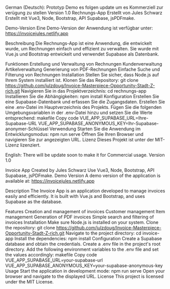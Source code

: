 German (Deutsch):
Prototyp Demo es folgen update um es Kommerziell zur verügung zu stellen
Version 1.0
Rechnungs-App
Erstellt von Jules Schwarz
Erstellt mit Vue3, Node, Bootstrap, API Supabase, jsPDFmake.


Demo-Version
Eine Demo-Version der Anwendung ist verfügbar unter: https://invoicejules.netlify.app

Beschreibung
Die Rechnungs-App ist eine Anwendung, die entwickelt wurde, um Rechnungen einfach und effizient zu verwalten. Sie wurde mit Vue.js und Bootstrap entwickelt und verwendet Supabase als Datenbank.

Funktionen
Erstellung und Verwaltung von Rechnungen
Kundenverwaltung
Artikelverwaltung
Generierung von PDF-Rechnungen
Einfache Suche und Filterung von Rechnungen
Installation
Stellen Sie sicher, dass Node.js auf Ihrem System installiert ist.
Klonen Sie das Repository: git clone https://github.com/julzdoug/Invoice-Masterpiece-Opportunity-Stadt-Z-rich.git
Navigieren Sie in das Projektverzeichnis: cd rechnungs-app
Installieren Sie die Abhängigkeiten: npm install
Konfiguration
Erstellen Sie eine Supabase-Datenbank und erfassen Sie die Zugangsdaten.
Erstellen Sie eine .env-Datei im Hauptverzeichnis des Projekts.
Fügen Sie die folgenden Umgebungsvariablen in der .env-Datei hinzu und setzen Sie die Werte entsprechend:
makefile
Copy code
VUE_APP_SUPABASE_URL=Ihre-Supabase-URL
VUE_APP_SUPABASE_ANONYMOUS_KEY=Ihr-Supabase-anonymer-Schlüssel
Verwendung
Starten Sie die Anwendung im Entwicklungsmodus: npm run serve
Öffnen Sie Ihren Browser und navigieren Sie zur angezeigten URL.
Lizenz
Dieses Projekt ist unter der MIT-Lizenz lizenziert.

English:
There will be update soon to make it for Commercial usage.
Version 1.0

Invoice App
Created by Jules Schwarz
Use Vue3, Node, Bootstrap, API Supabase, jsPDFmake.
Demo Version
A demo version of the application is available at: https://invoicejules.netlify.app

Description
The Invoice App is an application developed to manage invoices easily and efficiently. It is built with Vue.js and Bootstrap, and uses Supabase as the database.

Features
Creation and management of invoices
Customer management
Item management
Generation of PDF invoices
Simple search and filtering of invoices
Installation
Make sure Node.js is installed on your system.
Clone the repository: git clone https://github.com/julzdoug/Invoice-Masterpiece-Opportunity-Stadt-Z-rich.git
Navigate to the project directory: cd invoice-app
Install the dependencies: npm install
Configuration
Create a Supabase database and obtain the credentials.
Create a .env file in the project's root directory.
Add the following environment variables to the .env file and set the values accordingly:
makefile
Copy code
VUE_APP_SUPABASE_URL=your-supabase-url
VUE_APP_SUPABASE_ANONYMOUS_KEY=your-supabase-anonymous-key
Usage
Start the application in development mode: npm run serve
Open your browser and navigate to the displayed URL.
License
This project is licensed under the MIT License.
